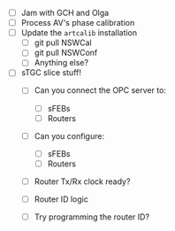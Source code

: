 - [ ] Jam with GCH and Olga
- [ ] Process AV's phase calibration
- [ ] Update the `artcalib` installation
  - [ ] git pull NSWCal
  - [ ] git pull NSWConf
  - [ ] Anything else?
- [ ] sTGC slice stuff!
  - [ ] Can you connect the OPC server to:
    - [ ] sFEBs
    - [ ] Routers
  - [ ] Can you configure:
    - [ ] sFEBs
    - [ ] Routers
  - [ ] Router Tx/Rx clock ready?
  - [ ] Router ID logic
  - [ ] Try programming the router ID?
  
